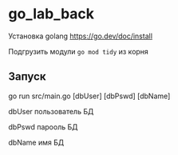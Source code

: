 # go_lab_back

Установка golang https://go.dev/doc/install

Подгрузить модули ``` go mod tidy ``` из корня

## Запуск

go run src/main.go [dbUser] [dbPswd] [dbName]

  dbUser пользователь БД

  dbPswd парооль БД

  dbName имя БД

